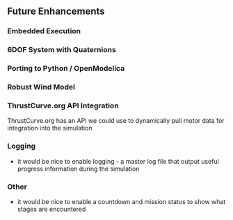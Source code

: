 ## Future Enhancements

### Embedded Execution

### 6DOF System with Quaternions

### Porting to Python / OpenModelica

### Robust Wind Model

### ThrustCurve.org API Integration

ThrustCurve.org has an API we could use to dynamically pull motor data for integration into the simulation

[ThrustCurve.org API]:(http://www.thrustcurve.org/searchapi.shtml)

### Logging
- it would be nice to enable logging - a master log file that output useful progress information during the simulation

### Other
- it would be nice to enable a countdown and mission status to show what stages are encountered
